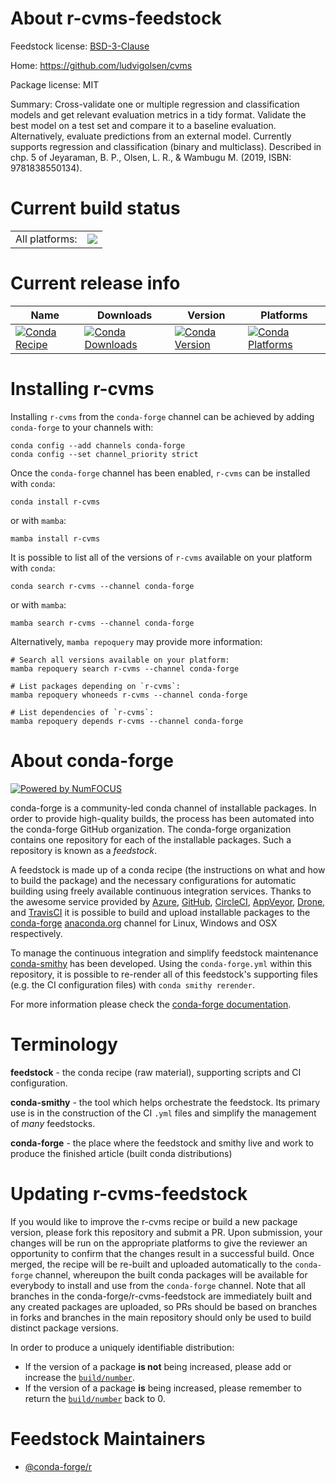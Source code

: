 About r-cvms-feedstock
======================

Feedstock license: [BSD-3-Clause](https://github.com/conda-forge/r-cvms-feedstock/blob/main/LICENSE.txt)

Home: https://github.com/ludvigolsen/cvms

Package license: MIT

Summary: Cross-validate one or multiple regression and classification models and get relevant evaluation metrics in a tidy format. Validate the best model on a test set and compare it to a baseline evaluation. Alternatively, evaluate predictions from an external model. Currently supports regression and classification (binary and multiclass). Described in chp. 5 of Jeyaraman, B. P., Olsen, L. R., & Wambugu M. (2019, ISBN: 9781838550134).

Current build status
====================


<table><tr><td>All platforms:</td>
    <td>
      <a href="https://dev.azure.com/conda-forge/feedstock-builds/_build/latest?definitionId=17907&branchName=main">
        <img src="https://dev.azure.com/conda-forge/feedstock-builds/_apis/build/status/r-cvms-feedstock?branchName=main">
      </a>
    </td>
  </tr>
</table>

Current release info
====================

| Name | Downloads | Version | Platforms |
| --- | --- | --- | --- |
| [![Conda Recipe](https://img.shields.io/badge/recipe-r--cvms-green.svg)](https://anaconda.org/conda-forge/r-cvms) | [![Conda Downloads](https://img.shields.io/conda/dn/conda-forge/r-cvms.svg)](https://anaconda.org/conda-forge/r-cvms) | [![Conda Version](https://img.shields.io/conda/vn/conda-forge/r-cvms.svg)](https://anaconda.org/conda-forge/r-cvms) | [![Conda Platforms](https://img.shields.io/conda/pn/conda-forge/r-cvms.svg)](https://anaconda.org/conda-forge/r-cvms) |

Installing r-cvms
=================

Installing `r-cvms` from the `conda-forge` channel can be achieved by adding `conda-forge` to your channels with:

```
conda config --add channels conda-forge
conda config --set channel_priority strict
```

Once the `conda-forge` channel has been enabled, `r-cvms` can be installed with `conda`:

```
conda install r-cvms
```

or with `mamba`:

```
mamba install r-cvms
```

It is possible to list all of the versions of `r-cvms` available on your platform with `conda`:

```
conda search r-cvms --channel conda-forge
```

or with `mamba`:

```
mamba search r-cvms --channel conda-forge
```

Alternatively, `mamba repoquery` may provide more information:

```
# Search all versions available on your platform:
mamba repoquery search r-cvms --channel conda-forge

# List packages depending on `r-cvms`:
mamba repoquery whoneeds r-cvms --channel conda-forge

# List dependencies of `r-cvms`:
mamba repoquery depends r-cvms --channel conda-forge
```


About conda-forge
=================

[![Powered by
NumFOCUS](https://img.shields.io/badge/powered%20by-NumFOCUS-orange.svg?style=flat&colorA=E1523D&colorB=007D8A)](https://numfocus.org)

conda-forge is a community-led conda channel of installable packages.
In order to provide high-quality builds, the process has been automated into the
conda-forge GitHub organization. The conda-forge organization contains one repository
for each of the installable packages. Such a repository is known as a *feedstock*.

A feedstock is made up of a conda recipe (the instructions on what and how to build
the package) and the necessary configurations for automatic building using freely
available continuous integration services. Thanks to the awesome service provided by
[Azure](https://azure.microsoft.com/en-us/services/devops/), [GitHub](https://github.com/),
[CircleCI](https://circleci.com/), [AppVeyor](https://www.appveyor.com/),
[Drone](https://cloud.drone.io/welcome), and [TravisCI](https://travis-ci.com/)
it is possible to build and upload installable packages to the
[conda-forge](https://anaconda.org/conda-forge) [anaconda.org](https://anaconda.org/)
channel for Linux, Windows and OSX respectively.

To manage the continuous integration and simplify feedstock maintenance
[conda-smithy](https://github.com/conda-forge/conda-smithy) has been developed.
Using the ``conda-forge.yml`` within this repository, it is possible to re-render all of
this feedstock's supporting files (e.g. the CI configuration files) with ``conda smithy rerender``.

For more information please check the [conda-forge documentation](https://conda-forge.org/docs/).

Terminology
===========

**feedstock** - the conda recipe (raw material), supporting scripts and CI configuration.

**conda-smithy** - the tool which helps orchestrate the feedstock.
                   Its primary use is in the construction of the CI ``.yml`` files
                   and simplify the management of *many* feedstocks.

**conda-forge** - the place where the feedstock and smithy live and work to
                  produce the finished article (built conda distributions)


Updating r-cvms-feedstock
=========================

If you would like to improve the r-cvms recipe or build a new
package version, please fork this repository and submit a PR. Upon submission,
your changes will be run on the appropriate platforms to give the reviewer an
opportunity to confirm that the changes result in a successful build. Once
merged, the recipe will be re-built and uploaded automatically to the
`conda-forge` channel, whereupon the built conda packages will be available for
everybody to install and use from the `conda-forge` channel.
Note that all branches in the conda-forge/r-cvms-feedstock are
immediately built and any created packages are uploaded, so PRs should be based
on branches in forks and branches in the main repository should only be used to
build distinct package versions.

In order to produce a uniquely identifiable distribution:
 * If the version of a package **is not** being increased, please add or increase
   the [``build/number``](https://docs.conda.io/projects/conda-build/en/latest/resources/define-metadata.html#build-number-and-string).
 * If the version of a package **is** being increased, please remember to return
   the [``build/number``](https://docs.conda.io/projects/conda-build/en/latest/resources/define-metadata.html#build-number-and-string)
   back to 0.

Feedstock Maintainers
=====================

* [@conda-forge/r](https://github.com/conda-forge/r/)

